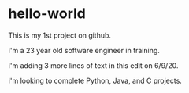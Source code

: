 # hello-world
This is my 1st project on github.

I'm a 23 year old software engineer in training.

I'm adding 3 more lines of text in this edit on 6/9/20.

I'm looking to complete Python, Java, and C projects.
